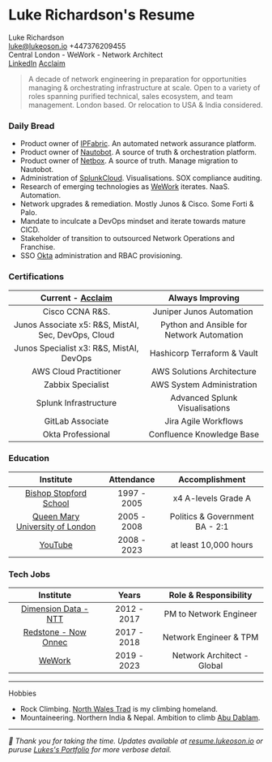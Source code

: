 # Luke Richardson's Resume

Luke Richardson\
[luke@lukeoson.io](mailto:luke@lukeoson.io) +447376209455\
Central London - WeWork - Network Architect\
[LinkedIn](https://www.linkedin.com/in/luke-richardson/) [Acclaim](https://www.credly.com/users/luke-richardson.dca3c027)

>A decade of network engineering in preparation for opportunities managing & orchestrating infrastructure at scale. Open to a variety of roles spanning purified technical, sales ecosystem, and team management. London based. Or relocation to USA & India considered. 

### Daily Bread

- Product owner of [IPFabric](https://ipfabric.io/). An automated network assurance platform.  
- Product owner of [Nautobot](https://www.networktocode.com/nautobot/). A source of truth & orchestration platform.
- Product owner of [Netbox](https://netbox.readthedocs.io/en/stable/). A source of truth. Manage migration to Nautobot. 
- Administration of [SplunkCloud](https://splunkcloud.com). Visualisations. SOX compliance auditing.
- Research of emerging technologies as [WeWork](https://www.wework.com/) iterates. NaaS. Automation.
- Network upgrades & remediation. Mostly Junos & Cisco. Some Forti & Palo.
- Mandate to inculcate a DevOps mindset and iterate towards mature CICD.
- Stakeholder of transition to outsourced Network Operations and Franchise.
- SSO [Okta](https://okta.com) administration and RBAC provisioning.

### Certifications

| **Current - [Acclaim](https://www.credly.com/users/luke-richardson.dca3c027)**| **Always Improving** 
|:----------------------------:|:-----------------------------:
| Cisco CCNA R&S. | Juniper Junos Automation 
| Junos Associate x5: R&S, MistAI, Sec, DevOps, Cloud | Python and Ansible for Network Automation
| Junos Specialist x3: R&S, MistAI, DevOps | Hashicorp Terraform & Vault
| AWS Cloud Practitioner | AWS Solutions Architecture
| Zabbix Specialist | AWS System Administration
| Splunk Infrastructure | Advanced Splunk Visualisations
| GitLab Associate | Jira Agile Workflows
| Okta Professional | Confluence Knowledge Base

### Education 

| Institute | Attendance | Accomplishment |
| :---: | :---: | :---: 
| [Bishop Stopford School](https://www.bishopstopford.com/) | 1997 - 2005 | x4 A-levels Grade A
| [Queen Mary University of London](https://www.qmul.ac.uk/) | 2005 - 2008 | Politics & Government BA - 2:1
| [YouTube](https://www.youtube.com/channel/UCRIOI_3REG9zIDM0Fp9Xiyg) | 2008 - 2023 | at least 10,000 hours

### Tech Jobs

| Institute | Years | Role & Responsibility |
| :----: | :----: | :----: 
| [Dimension Data - NTT](https://www.dimensiondata.com/en-gb/) | 2012 - 2017 | PM to Network Engineer 
| [Redstone - Now Onnec](https://www.onnecgroup.com/) | 2017 - 2018 | Network Engineer & TPM
| [WeWork](https://www.wework.com/) | 2019 - 2023 | Network Architect - Global 

***

Hobbies
- Rock Climbing. [North Wales Trad](https://www.ukclimbing.com/logbook/set.php?id=165) is my climbing homeland. 
- Mountaineering. Northern India & Nepal. Ambition to climb [Abu Dablam](https://www.google.com/search?q=abu+dablam).

***

*🎉 Thank you for taking the time. Updates available at [resume.lukeoson.io](https://resume.lukeson.io) or puruse [Lukes's Portfolio](https://portfolio.lukeoson.io) for more verbose detail.*   

